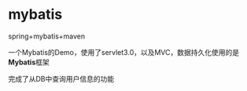 # mybatis
spring+mybatis+maven

一个Mybatis的Demo，使用了servlet3.0，以及MVC，数据持久化使用的是**Mybatis**框架  

完成了从DB中查询用户信息的功能
